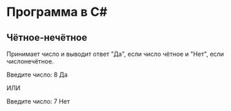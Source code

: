 # Программа в C#

## Чётное-нечётное

Принимает число и выводит ответ "Да", если число чётное и "Нет", если числонечётное.

Введите число: 8
Да

ИЛИ

Введите число: 7
Нет